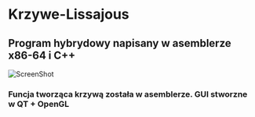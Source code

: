 # Krzywe-Lissajous
## Program hybrydowy napisany w asemblerze x86-64 i C++
![ScreenShot](https://raw.github.com/michalmisiewicz/Krzywe-Lissajous/master/screenshot.PNG)
### Funcja tworząca krzywą została w asemblerze. GUI stworzne w QT + OpenGL
